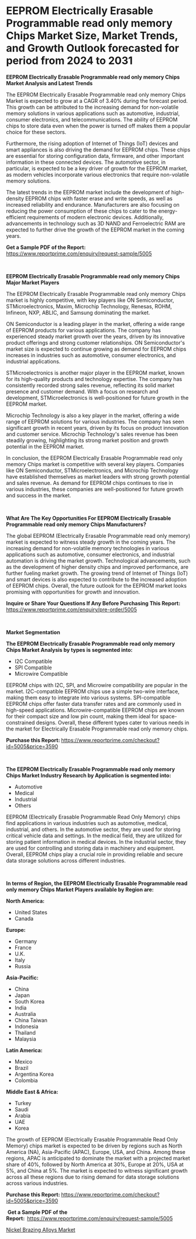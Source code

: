 <p><h1>EEPROM Electrically Erasable Programmable read only memory Chips Market Size, Market Trends, and Growth Outlook forecasted for period from 2024 to 2031</h1></p><p><strong>EEPROM Electrically Erasable Programmable read only memory Chips Market Analysis and Latest Trends</strong></p>
<p><p>The EEPROM Electrically Erasable Programmable read only memory Chips Market is expected to grow at a CAGR of 3.40% during the forecast period. This growth can be attributed to the increasing demand for non-volatile memory solutions in various applications such as automotive, industrial, consumer electronics, and telecommunications. The ability of EEPROM chips to store data even when the power is turned off makes them a popular choice for these sectors.</p><p>Furthermore, the rising adoption of Internet of Things (IoT) devices and smart appliances is also driving the demand for EEPROM chips. These chips are essential for storing configuration data, firmware, and other important information in these connected devices. The automotive sector, in particular, is expected to be a key driver of growth for the EEPROM market, as modern vehicles incorporate various electronics that require non-volatile memory solutions.</p><p>The latest trends in the EEPROM market include the development of high-density EEPROM chips with faster erase and write speeds, as well as increased reliability and endurance. Manufacturers are also focusing on reducing the power consumption of these chips to cater to the energy-efficient requirements of modern electronic devices. Additionally, advancements in technology such as 3D NAND and Ferroelectric RAM are expected to further drive the growth of the EEPROM market in the coming years.</p></p>
<p><strong>Get a Sample PDF of the Report:&nbsp;</strong> <a href="https://www.reportprime.com/enquiry/request-sample/5005">https://www.reportprime.com/enquiry/request-sample/5005</a></p>
<p>&nbsp;</p>
<p><strong>EEPROM Electrically Erasable Programmable read only memory Chips Major Market Players</strong></p>
<p><p>The EEPROM Electrically Erasable Programmable read only memory Chips market is highly competitive, with key players like ON Semiconductor, STMicroelectronics, Maxim, Microchip Technology, Renesas, ROHM, Infineon, NXP, ABLIC, and Samsung dominating the market. </p><p>ON Semiconductor is a leading player in the market, offering a wide range of EEPROM products for various applications. The company has experienced steady market growth over the years, driven by its innovative product offerings and strong customer relationships. ON Semiconductor's market size is expected to continue growing as demand for EEPROM chips increases in industries such as automotive, consumer electronics, and industrial applications.</p><p>STMicroelectronics is another major player in the EEPROM market, known for its high-quality products and technology expertise. The company has consistently recorded strong sales revenue, reflecting its solid market presence and customer demand. With a focus on research and development, STMicroelectronics is well-positioned for future growth in the EEPROM market.</p><p>Microchip Technology is also a key player in the market, offering a wide range of EEPROM solutions for various industries. The company has seen significant growth in recent years, driven by its focus on product innovation and customer service. Microchip Technology's sales revenue has been steadily growing, highlighting its strong market position and growth potential in the EEPROM market.</p><p>In conclusion, the EEPROM Electrically Erasable Programmable read only memory Chips market is competitive with several key players. Companies like ON Semiconductor, STMicroelectronics, and Microchip Technology have established themselves as market leaders with strong growth potential and sales revenue. As demand for EEPROM chips continues to rise in various industries, these companies are well-positioned for future growth and success in the market.</p></p>
<p>&nbsp;</p>
<p><strong>What Are The Key Opportunities For EEPROM Electrically Erasable Programmable read only memory Chips Manufacturers?</strong></p>
<p><p>The global EEPROM (Electrically Erasable Programmable read only memory) market is expected to witness steady growth in the coming years. The increasing demand for non-volatile memory technologies in various applications such as automotive, consumer electronics, and industrial automation is driving the market growth. Technological advancements, such as the development of higher density chips and improved performance, are further fueling market growth. The growing trend of Internet of Things (IoT) and smart devices is also expected to contribute to the increased adoption of EEPROM chips. Overall, the future outlook for the EEPROM market looks promising with opportunities for growth and innovation.</p></p>
<p><strong>Inquire or Share Your Questions If Any Before Purchasing This Report:</strong> <a href="https://www.reportprime.com/enquiry/pre-order/5005">https://www.reportprime.com/enquiry/pre-order/5005</a></p>
<p>&nbsp;</p>
<p><strong>Market Segmentation</strong></p>
<p><strong>The EEPROM Electrically Erasable Programmable read only memory Chips Market Analysis by types is segmented into:</strong></p>
<p><ul><li>I2C Compatible</li><li>SPI Compatible</li><li>Microwire Compatible</li></ul></p>
<p><p>EEPROM chips with I2C, SPI, and Microwire compatibility are popular in the market. I2C-compatible EEPROM chips use a simple two-wire interface, making them easy to integrate into various systems. SPI-compatible EEPROM chips offer faster data transfer rates and are commonly used in high-speed applications. Microwire-compatible EEPROM chips are known for their compact size and low pin count, making them ideal for space-constrained designs. Overall, these different types cater to various needs in the market for Electrically Erasable Programmable read only memory chips.</p></p>
<p><strong>Purchase this Report:&nbsp;</strong><a href="https://www.reportprime.com/checkout?id=5005&price=3590">https://www.reportprime.com/checkout?id=5005&price=3590</a></p>
<p>&nbsp;</p>
<p><strong>The EEPROM Electrically Erasable Programmable read only memory Chips Market Industry Research by Application is segmented into:</strong></p>
<p><ul><li>Automotive</li><li>Medical</li><li>Industrial</li><li>Others</li></ul></p>
<p><p>EEPROM (Electrically Erasable Programmable Read Only Memory) chips find applications in various industries such as automotive, medical, industrial, and others. In the automotive sector, they are used for storing critical vehicle data and settings. In the medical field, they are utilized for storing patient information in medical devices. In the industrial sector, they are used for controlling and storing data in machinery and equipment. Overall, EEPROM chips play a crucial role in providing reliable and secure data storage solutions across different industries.</p></p>
<p>&nbsp;</p>
<p><strong>In terms of Region, the EEPROM Electrically Erasable Programmable read only memory Chips Market Players available by Region are:</strong></p>
<p>
    <p> <strong> North America: </strong>
        <ul>
            <li>United States</li>
            <li>Canada</li>
        </ul>
        </p> 
    <p> <strong> Europe: </strong>
        <ul>
            <li>Germany</li>
            <li>France</li>
            <li>U.K.</li>
            <li>Italy</li>
            <li>Russia</li>
        </ul>
        </p> 
    <p> <strong> Asia-Pacific: </strong>
        <ul>
            <li>China</li>
            <li>Japan</li>
            <li>South Korea</li>
            <li>India</li>
            <li>Australia</li>
            <li>China Taiwan</li>
            <li>Indonesia</li>
            <li>Thailand</li>
            <li>Malaysia</li>
        </ul>
        </p> 
    <p> <strong> Latin America: </strong>
        <ul>
            <li>Mexico</li>
            <li>Brazil</li>
            <li>Argentina Korea</li>
            <li>Colombia</li>
        </ul>
        </p> 
    <p> <strong> Middle East & Africa: </strong>
        <ul>
            <li>Turkey</li>
            <li>Saudi</li>
            <li>Arabia</li>
            <li>UAE</li>
            <li>Korea</li>
        </ul>
    </p>
    </p>
<p><p>The growth of EEPROM (Electrically Erasable Programmable Read Only Memory) chips market is expected to be driven by regions such as North America (NA), Asia-Pacific (APAC), Europe, USA, and China. Among these regions, APAC is anticipated to dominate the market with a projected market share of 40%, followed by North America at 30%, Europe at 20%, USA at 5%, and China at 5%. The market is expected to witness significant growth across all these regions due to rising demand for data storage solutions across various industries.</p></p>
<p><strong>Purchase this Report: </strong><a href="https://www.reportprime.com/checkout?id=5005&price=3590">https://www.reportprime.com/checkout?id=5005&price=3590</a></p>
<p>&nbsp;<strong>Get a Sample PDF of the Report:&nbsp;&nbsp;</strong><a href="https://www.reportprime.com/enquiry/request-sample/5005">https://www.reportprime.com/enquiry/request-sample/5005</a></p>
<p><strong></strong></p>
<p><p><a href="https://silk-columnist-571.notion.site/Nickel-Brazing-Alloys-Market-Size-Market-Share-and-Global-Market-Analysis-Report-2024-2031-0b5c4a2aed1a4be29bb944baad77e36a">Nickel Brazing Alloys Market</a></p></p>